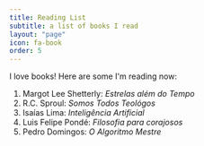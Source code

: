 ```yaml
---
title: Reading List
subtitle: a list of books I read
layout: "page"
icon: fa-book
order: 5
---
```


I love books! Here are some I'm reading now:

1. Margot Lee Shetterly: *Estrelas além do Tempo*
2. R.C. Sproul: *Somos Todos Teológos*
3. Isaías Lima: *Inteligência Artificial*
4. Luis Felipe Pondé: *Filosofia para corajosos*
5. Pedro Domingos: *O Algoritmo Mestre*


<!-- source: [The Guardian](https://www.theguardian.com/books/booksblog/2011/jan/04/best-boring-books) -->
